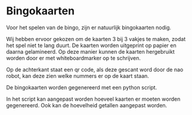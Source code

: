 # Bingokaarten

Voor het spelen van de bingo, zijn er natuurlijk bingokaarten nodig.

Wij hebben ervoor gekozen om de kaarten 3 bij 3 vakjes te maken, zodat het spel niet te lang duurt.
De kaarten worden uitgeprint op papier en daarna gelamineerd. Op deze manier kunnen de kaarten hergebruikt worden door er met whiteboardmarker op te schrijven.

Op de achterkant staat een qr code, als deze gescant word door de nao robot, kan deze zien welke nummers er op de kaart staan.

De bingokaarten worden gegenereerd met een python script.

In het script kan aangepast worden hoeveel kaarten er moeten worden gegenereerd. Ook kan de hoevelheid getallen aangepast worden.